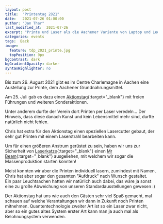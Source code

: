 ```yaml
---
layout: post
title:  "Printentag 2021"
date:   2021-07-26 01:00:00
author: "Jan Thar"
last_modified_at:  2021-07-26
excerpt: "Printe und Laser als die Aachener Variante von Laptop und Lederhose"
categories: events
tags:  Back
image:
  feature: tdp_2021_printe.jpg
  topPosition: 0px
bgContrast: dark
bgGradientOpacity: darker
syntaxHighlighter: no
---
```

Bis zum 29. August 2021 gibt es im Centre Charlemagne in Aachen eine Austellung zur Printe, dem Aachener Grundnahrungsmittel.

Am 25. Juli gab es dazu einen [Aktionstag](http://www.centre-charlemagne.eu/termin/aktionstag-printe-live-es-lebe-die-printe/){:target="_blank"} mit freien Führungen und weiteren Sonderaktionen.
<div class="img img--fullContainer img--14xLeading" style="background-image: url({{ site.baseurl_posts_img }}tdp_2021_poster.jpg);"></div>
Unter anderem durfte der Verein dort Printen per Laser veredeln... Der Hinweis, dass diese danach Kunst und kein Lebensmittel mehr sind, durfte natürlich nicht fehlen.

Chris hat extra für den Aktionstag einen speziellen Lasercutter gebaut, der sehr gut Printen mit einem Laserstrahl bearbeiten kann. 
<div class="img img--fullContainer img--14xLeading" style="background-image: url({{ site.baseurl_posts_img }}tdp_2021_chris.jpg);"></div>

Um für einen größeren Anstrum gerüstet zu sein, haben wir uns zur Sicherheit von [Laserkatze](http://www.laserkatze.de/){:target="_blank"} einen [Mr Beam](https://www.mr-beam.org/){:target="_blank"} ausgeliehen, mit welchem wir sogar die Massenproduktion starten könnten!
<div class="img img--fullContainer img--14xLeading" style="background-image: url({{ site.baseurl_posts_img }}tdp_2021_beam.jpg);"></div>
Meist konnten wir aber die Printen individuell lasern, zumindest mit Namen, Chris hat aber sogar den gesamten "Aufdruck" nach Wunsch gestaltet.

<div class="img img--fullContainer img--14xLeading" style="background-image: url({{ site.baseurl_posts_img }}tdp_2021_booth.jpg);"></div>
Ein paar Leuchtsachen hatten wir natürlich auch dabei, das wäre ja sonst eine zu große Abweichung von unseren Standardausstellungen gewesen :)

Der Aktionstag hat uns wie auch den Gästen sehr viel Spaß gemacht, mal schauen auf welche Verantaltungen wir dann in Zukunft noch Printen mitnehmen. 
Quantentechnologie zweiter Art ist so ein Laser zwar nicht, aber so ein gutes altes System erster Art kann man ja auch mal als Belohnungsystem verwenden.
